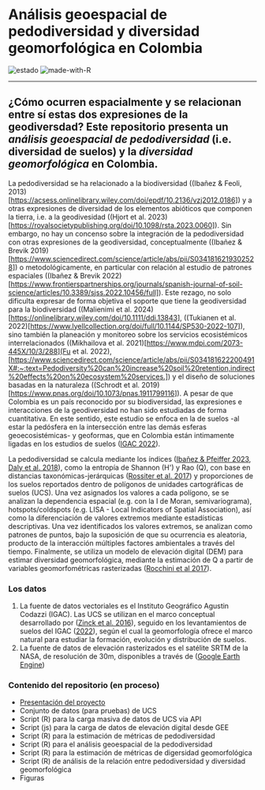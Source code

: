 # Análisis geoespacial de pedodiversidad y diversidad geomorfológica en Colombia
![estado](https://img.shields.io/badge/estado-en_progreso-lightgrey&?style=for-the-badge&color=%23EEC900) ![made-with-R](https://img.shields.io/badge/R-276DC3?style=for-the-badge&logo=r&logoColor=white)

---
¿Cómo ocurren espacialmente y se relacionan entre sí estas dos expresiones de la geodiversdad? Este repositorio presenta un *análisis geoespacial de pedodiversidad* (i.e. diversidad de suelos) y la *diversidad geomorfológica* en Colombia. 
---

La pedodiversidad se ha relacionado a la biodiversidad ((Ibañez & Feoli, 2013)[https://acsess.onlinelibrary.wiley.com/doi/epdf/10.2136/vzj2012.0186]) y a otras expresiones de diversidad de los elementos abióticos que componen la tierra, i.e. a la geodivesidad ((Hjort et al. 2023)[https://royalsocietypublishing.org/doi/10.1098/rsta.2023.0060]). Sin embargo, no hay un concenso sobre la integración de la pedodiversidad con otras expresiones de la geodiversidad, conceptualmente ((Ibañez & Brevik 2019)[https://www.sciencedirect.com/science/article/abs/pii/S0341816219302528]) o metodológicamente, en particular con relación al estudio de patrones espaciales ((Ibañez & Brevik 2022)[https://www.frontierspartnerships.org/journals/spanish-journal-of-soil-science/articles/10.3389/sjss.2022.10456/full]). Este rezago, no solo dificulta expresar de forma objetiva el soporte que tiene la geodiversidad para la biodiversidad ((Malienimi et al. 2024)[https://onlinelibrary.wiley.com/doi/10.1111/ddi.13843], ((Tukianen et al. 2022)[https://www.lyellcollection.org/doi/full/10.1144/SP530-2022-107]), sino también la planeación y monitoreo sobre los servicios ecosistémicos interrelacionados ((Mikhailova et al. 2021)[https://www.mdpi.com/2073-445X/10/3/288](Fu et al. 2022),[https://www.sciencedirect.com/science/article/abs/pii/S034181622200491X#:~:text=Pedodiversity%20can%20increase%20soil%20retention,indirect%20effects%20on%20ecosystem%20services.]) y el diseño de soluciones basadas en la naturaleza ((Schrodt et al. 2019)[https://www.pnas.org/doi/10.1073/pnas.1911799116]). A pesar de que Colombia es un país reconocido por su biodiversidad, las expresiones e interacciones de la geodiversidad no han sido estudiadas de forma cuantitativa. En este sentido, este estudio se enfoca en la de suelos -al estar la pedósfera en la intersección entre las demás esferas geoecosistémicas- y geoformas, que en Colombia están intimamente ligadas en los estudios de suelos ([IGAC 2022](https://www.igac.gov.co/sites/default/files/listadomaestro/in-agr-pc02-05_elaboracion_de_cartografia_geomorfologica_0.pdf)).


La pedodiversidad se calcula mediante los índices ([Ibañez & Pfeiffer 2023](https://www.sciencedirect.com/science/article/abs/pii/B9780128229743000045?via%3Dihub), [Daly et al. 2018](https://www.mdpi.com/2227-7390/6/7/119)), como la entropía de Shannon (H') y Rao (Q), con base en distancias taxonómicas-jerárquicas ([Rossiter et al. 2017](https://www.sciencedirect.com/science/article/abs/pii/S0016706116303901)) y proporciones de los suelos reportados dentro de polígonos de unidades cartográficas de suelos (UCS). Una vez asignados los valores a cada polígono, se se analizan la dependencia espacial (e.g. con la I de Moran, semivariograma), hotspots/coldspots (e.g. LISA - Local Indicators of Spatial Association), así como la diferenciación de valores extremos mediante estadísticas descriptivas. Una vez identificados los valores extremos, se analizan como patrones de puntos, bajo la suposición de que su ocurrencia es aleatoria, producto de la interacción múltiples factores ambientales a través del tiempo. Finalmente, se utiliza un modelo de elevación digital (DEM)  para estimar diversidad geomorfológica, mediante la estimación de Q a partir de variables geomorfométricas rasterizadas ([Rocchini et al 2017](https://www.sciencedirect.com/science/article/abs/pii/S1470160X16304319)).   

### Los datos
1. La fuente de datos vectoriales es el Instituto Geográfico Agustin Codazzi (IGAC). Las UCS se utilizan en el marco conceptual desarrollado por ([Zinck et al. 2016](https://link.springer.com/book/10.1007/978-3-319-19159-1)), seguido en los levantamientos de suelos del IGAC 
([2022](https://www.igac.gov.co/sites/default/files/listadomaestro/in-agr-pc02-05_elaboracion_de_cartografia_geomorfologica_0.pdf)), según el cual la geomorfología ofrece el marco natural para estudiar la formación, evolución y distribución de suelos.
2. La fuente de datos de elevación rasterizados es el satélite SRTM de la NASA, de resolución de 30m, disponibles a través de ([Google Earth Engine](https://developers.google.com/earth-engine/datasets/catalog/USGS_SRTMGL1_003?hl=es-419))

### Contenido del repositorio (en proceso)
- [Presentación del proyecto](https://cmguiob.github.io/pedodiv-colombia/2025_SLIDES_Pedodiversidad-Colombia.html#/pedodiversidad-en-colombia)
- Conjunto de datos (para pruebas) de UCS
- Script (R) para la carga masiva de datos de UCS via API
- Script (js) para la carga de datos de elevación digital desde GEE
- Script (R) para la estimación de métricas de pedodiversidad 
- Script (R) para el análisis geoespacial de la pedodiversidad
- Script (R) para la estimación de métricas de digersidad geomorfológica
- Script (R) de análisis de la relación entre pedodiversidad y diversidad geomorfológica
- Figuras
